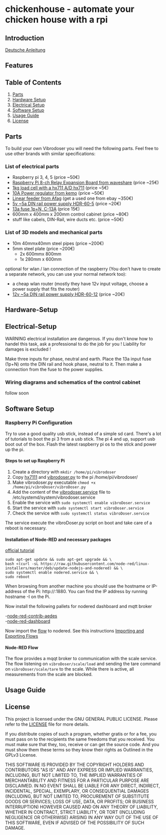 # chickenhouse - automate your chicken house with a rpi  

## Introduction  

[Deutsche Anleitung](./GERMANREADME.md)

## Features

## Table of Contents

1. [Parts](#parts)
2. [Hardware Setup](#hardware-setup)
3. [Electrical Setup](#electrical-setup)
4. [Software Setup](#software-setup)
5. [Usage Guide](#usage-guide)
6. [License](#license)

## Parts

To build your own Vibrodoser you will need the following parts. Feel free to use other brands with similar specifications:

### List of electrical parts

- Raspberry pi 3, 4, 5 (price ~50€)
- [Raspberry Pi 8-ch Relay Expansion Board from waveshare](https://www.waveshare.com/rpi-relay-board-b.htm) (price ~25€)
- [1kg load cell with a hx711 A/D hx711](https://www.ebay.de/sch/i.html?_from=R40&_trksid=p2553889.m570.l1313&_nkw=hx+711+loadcell&_sacat=0) (price ~5€)
- [10A Power regulator from kemo](https://www.kemo-electronic.de/en/Transformer-Dimmer/M240-Power-Control-230-V-AC-10-A-Multifunction.php) (price ~50€)
- [Linear feeder from Afag](https://www.afag.com/en/products/detail/linear-feeder-hlf-m-3.html) (get a used one from ebay ~350€)
- [5v ~5a DIN rail power supply HDR-60-5](https://www.meanwell-web.com/en-gb/ac-dc-ultra-slim-din-rail-power-supply-input-range-hdr--60--5) (price ~20€)  
- [13a fuse 1p+N, C-13A](https://www.hager.at/produktkatalog/energieverteilung-und-schutz-schaltgeraete/reiheneinbaugeraete/leitungsschutzschalter/ls-schalter-6ka/mcn513/19391.htm) (price 15€)
- 600mm x 400mm x 200mm control cabinet (price ~80€)
- stuff like cabels, DIN-Rail, wire ducts etc. (price ~50€)

### List of 3D models and mechanical parts

- 10m 40mmx40mm steel pipes (price ~200€)
- 5mm steel plate (price ~200€)
  - 2x 600mmx 800mm
  - 1x 280mm x 600mm  

optional for wlan / lan connection of the raspberry (You don't have to create a separate network, you can use your normal network too):

- a cheap wlan router (mostly they have 12v input voltage, choose a power supply that fits the router)  
- [12v ~5a DIN rail power supply HDR-60-12](https://www.meanwell-web.com/en-gb/ac-dc-ultra-slim-din-rail-power-supply-input-range-hdr--60--12) (price ~20€)  

## Hardware-Setup


## Electrical-Setup

WARNING electrical installation are dangerous. If you don't know how to handel this task, ask a professional to do the job for you ! Liability for damages is excluded !

Make three inputs for phase, neutral and earth. Place the 13a input fuse (1p+N) onto the DIN rail and hook phase, neutral to it. Then make a connection from the fuse to the power supplies. 

### Wiring diagrams and schematics of the control cabinet

follow soon

## Software Setup

### Raspberry Pi Configuration

Try to use a good quality usb stick, instead of a simple sd card. There's a lot of tutorials to boot the pi 3 from a usb stick. The pi 4 and up, support usb boot out of the box. Flash the latest raspberry pi os to the stick and power up the pi.  

#### Steps to set up Raspberry Pi

1. Create a directory with ```mkdir /home/pi/vibrodoser```  
2. Copy [hx7111](hx711/hx711.py) and [vibrodoser.py](./hx711/vibroDoser.py) to the pi /home/pi/vibrodoser/
3. Make vibrodoser.py executable ```chmod +x /home/pi/vibroDoser/vibroDoser.py```  
4. Add the content of the [vibrodoser.service](./service/vibrodoser.service) file to /etc/systemd/system/vibrodoser.service
5. Enable the service with ```sudo systemctl enable vibroDoser.service```
6. Start the service with ```sudo systemctl start vibroDoser.service```
7. Check the service with ```sudo systemctl status vibroDoser.service```

The service execute the vibroDoser.py script on boot and take care of a reboot is necessary.

#### Installation of Node-RED and necessary packages

[official tutorial](https://nodered.org/docs/getting-started/raspberrypi)  

```console
sudo apt-get update && sudo apt-get upgrade && \
bash <(curl -sL https://raw.githubusercontent.com/node-red/linux-installers/master/deb/update-nodejs-and-nodered) && \
sudo systemctl enable nodered.service && \
sudo reboot
```

When browsing from another machine you should use the hostname or IP-address of the Pi: http://<hostname>:1880. You can find the IP address by running hostname -I on the Pi.  

Now install the following pallets for nodered dashboard and mqtt broker

-[node-red-contrib-aedes](https://flows.nodered.org/node/node-red-contrib-aedes)  
-[node-red-dashboard](https://flows.nodered.org/node/node-red-dashboard)  

Now import the [flow](./flow/flow.json) to nodered. See this instructions [Importing and Exporting Flows](https://nodered.org/docs/user-guide/editor/workspace/import-export)

#### Node-RED Flow

The flow provides a mqqt broker to communication with the scale service. The flow listening on ```vibroDoser/scale/load``` and sending the tare command on ```vibroDoser/scale/tare``` to the scale. While there is active, all measurements from the scale are blocked.

## Usage Guide


## License  

This project is licensed under the GNU GENERAL PUBLIC LICENSE. Please refer to the [LICENSE](LICENSE) file for more details.

If you distribute copies of such a program, whether gratis or for a fee, you must pass on to the recipients the same freedoms that you received. You must make sure that they, too, receive or can get the source code. And you must show them these terms so they know their rights as Outlined in the GPLv3 License.

THIS SOFTWARE IS PROVIDED BY THE COPYRIGHT HOLDERS AND CONTRIBUTORS "AS IS" AND ANY EXPRESS OR IMPLIED WARRANTIES, INCLUDING, BUT NOT LIMITED TO, THE IMPLIED WARRANTIES OF MERCHANTABILITY AND FITNESS FOR A PARTICULAR PURPOSE ARE DISCLAIMED. IN NO EVENT SHALL BE LIABLE FOR ANY DIRECT, INDIRECT, INCIDENTAL, SPECIAL, EXEMPLARY, OR CONSEQUENTIAL DAMAGES (INCLUDING, BUT NOT LIMITED TO, PROCUREMENT OF SUBSTITUTE GOODS OR SERVICES; LOSS OF USE, DATA, OR PROFITS; OR BUSINESS INTERRUPTION) HOWEVER CAUSED AND ON ANY THEORY OF LIABILITY, WHETHER IN CONTRACT, STRICT LIABILITY, OR TORT (INCLUDING NEGLIGENCE OR OTHERWISE) ARISING IN ANY WAY OUT OF THE USE OF THIS SOFTWARE, EVEN IF ADVISED OF THE POSSIBILITY OF SUCH DAMAGE.  
